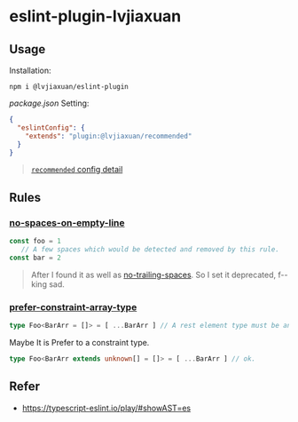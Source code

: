 # eslint-plugin-lvjiaxuan

## Usage

Installation:
```shell
npm i @lvjiaxuan/eslint-plugin
```

*package.json* Setting:
```json
{
  "eslintConfig": {
    "extends": "plugin:@lvjiaxuan/recommended"
  }
}
```

> [`recommended` config detail](https://github.com/lvjiaxuan/eslint-config/blob/main/packages/eslint-plugin/src/configs/recommended.ts)

## Rules

### [no-spaces-on-empty-line](https://github.com/lvjiaxuan/eslint-config/blob/main/packages/eslint-plugin-lvjiaxuan/src/rules/no-spaces-on-empty-line.ts)

<!-- eslint-skip -->
```js
const foo = 1
   // A few spaces which would be detected and removed by this rule.
const bar = 2
```

> After I found it as well as [no-trailing-spaces](https://eslint.org/docs/latest/rules/no-trailing-spaces). So I set it deprecated, f--king sad.


### [prefer-constraint-array-type](https://github.com/lvjiaxuan/eslint-config/blob/main/packages/eslint-plugin-lvjiaxuan/src/rules/prefer-constraint-array-type.ts)

<!-- eslint-skip -->
```ts
type Foo<BarArr = []> = [ ...BarArr ] // A rest element type must be an array type.(2574)
```

Maybe It is Prefer to a constraint type.
<!-- eslint-skip -->
```ts
type Foo<BarArr extends unknown[] = []> = [ ...BarArr ] // ok.
```

## Refer

- https://typescript-eslint.io/play/#showAST=es
